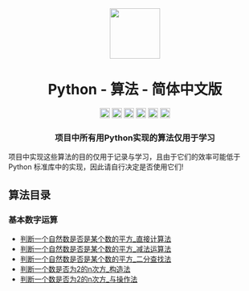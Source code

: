 <div align="center">
<!-- Title: -->
  <a href="https://github.com/TheAlgorithm-SimpleChinese/">
    <img src="https://my-git-hub-1302050737.cos.ap-beijing.myqcloud.com/Profile/plane-1828996.svg" height="100">
  </a>
    <h1><a">Python - 算法</a> - 简体中文版</h1>
<!-- Labels: -->
  <!-- First row: -->
  <a>
    <img src="https://img.shields.io/github/license/hopetree/izone" height="20" alt="Github Ready-to-Code">
  </a>
  <a>
    <img src="https://img.shields.io/pypi/pyversions/Django" height="20" alt="Contributions Welcome">
  </a>
  <a>
    <img src="https://my-git-hub-1302050737.cos.ap-beijing.myqcloud.com/Profile/donate.svg" height="20" alt="Donate">
  </a>
  <img src="https://img.shields.io/github/repo-size/TheAlgorithms/Python.svg?label=Repo%20size&style=flat-square" height="20">
  <a>
    <img src="https://img.shields.io/github/workflow/status/hopetree/izone/Docker%20Image%20CI?logo=github" height="20" alt="Discord chat">
  </a>
  <a>
    <img src="https://img.shields.io/badge/Chat-Gitter-ff69b4.svg?label=Chat&logo=gitter&style=flat-square" height="20" alt="Gitter chat">
  </a>
  <!-- Second row: -->
  <br>
<!-- Short description: -->
  <h3>项目中所有用Python实现的算法仅用于学习</h3>
</div>

项目中实现这些算法的目的仅用于记录与学习，且由于它们的效率可能低于 Python 标准库中的实现，因此请自行决定是否使用它们!

## 算法目录

### 基本数字运算

* [判断一个自然数是否是某个数的平方_直接计算法](https://github.com/TheAlgorithm-SimpleChinese/Python/blob/main/基本数字运算/判断一个自然数是否是某个数的平方_直接计算法.py)
* [判断一个自然数是否是某个数的平方_减法运算法](https://github.com/TheAlgorithm-SimpleChinese/Python/blob/main/基本数字运算/判断一个自然数是否是某个数的平方_减法运算法.py)
* [判断一个自然数是否是某个数的平方_二分查找法](https://github.com/TheAlgorithm-SimpleChinese/Python/blob/main/基本数字运算/判断一个自然数是否是某个数的平方_二分查找法.py)
* [判断一个数是否为2的n次方_构造法](https://github.com/TheAlgorithm-SimpleChinese/Python/blob/main/基本数字运算/判断一个数是否为2的n次方_构造法.py)
* [判断一个数是否为2的n次方_与操作法](https://github.com/TheAlgorithm-SimpleChinese/Python/blob/main/基本数字运算/判断一个数是否为2的n次方_与操作法.py)
